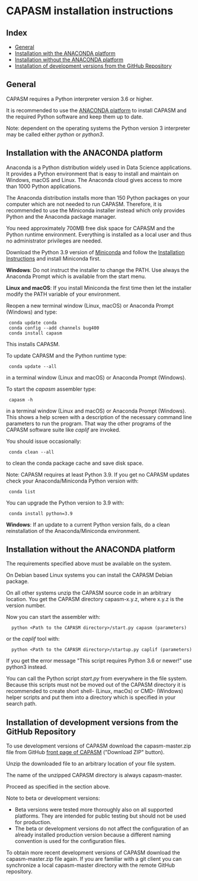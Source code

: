 ﻿CAPASM installation instructions
=================================

Index
-----

* [General](#general)
* [Installation with the ANACONDA platform](#installation-with-the-anaconda-platform)
* [Installation without the ANACONDA platform](#installation-without-the-anaconda-platform)
* [Installation of development versions from the GitHub Repository](#installation-of-development-versions-from-the-GitHub-Repository)

General
-------

CAPASM requires a Python interpreter version 3.6 or higher. 

It is recommended to use the [ANACONDA platform](https://www.continuum.io) 
to install CAPASM and the required Python software and keep them up to date.

Note: dependent on the operating systems the Python version 3 interpreter may be called either *python* or *python3*.


Installation with the ANACONDA platform
---------------------------------------

Anaconda is a Python distribution widely used in Data Science applications.
It provides a Python environment that is easy to install and maintain
on Windows, macOS and Linux. The Anaconda cloud gives access to more than
1000 Python applications.

The Anaconda distribution installs more than 150 Python packages on your
computer which are not needed to run CAPASM. Therefore, it is recommended
to use the Miniconda installer instead which only provides Python and the
Anaconda package manager.

You need approximately 700MB free disk space for CAPASM and the Python 
runtime environment. Everything is installed as a local user and thus no 
administrator privileges are needed. 


Download the Python 3.9 version of [Miniconda](https://docs.conda.io/en/latest/miniconda.html) and follow the [Installation Instructions](https://conda.io/projects/conda/en/latest/user-guide/install/index.html) and install Miniconda first.


**Windows**: Do not instruct the installer to change the PATH. 
Use always the Anaconda Prompt which is available from the start menu.

**Linux and macOS**: If you install Miniconda the first time
then let the installer modify the PATH variable of your environment.

Reopen a new terminal window (Linux, macOS) or Anaconda Prompt (Windows) 
and type:

     conda update conda
     conda config --add channels bug400
     conda install capasm

This installs CAPASM. 

To update CAPASM and the Python runtime type:

     conda update --all

in a terminal window (Linux and macOS) or Anaconda Prompt (Windows).

To start the *capasm* assembler type:

     capasm -h

in a terminal window (Linux and macOS) or Anaconda Prompt (Windows). This
shows a help screen with a description of the necessary command line parameters
to run the program. That way the other programs of the CAPASM software suite like *caplif* are invoked.

You should issue occasionally:

     conda clean --all

to clean the conda package cache and save disk space.

Note: CAPASM requires at least Python 3.9. If you get no CAPASM updates check your Anaconda/Miniconda Python version with:

     conda list

You can upgrade the Python version to 3.9 with:

     conda install python=3.9

**Windows**:
If an update to a current Python version fails, do a clean reinstallation of the
Anaconda/Miniconda environment.


Installation without the ANACONDA platform
------------------------------------------

The requirements specified above must be available on the system.

On Debian based Linux systems you can install the CAPASM Debian package.

On all other systems unzip the CAPASM source code in an arbitrary
location. You get the CAPASM directory capasm-x.y.z, where x.y.z is
the version number.

Now you can start the assembler with:

      python <Path to the CAPASM directory>/start.py capasm (parameters)

or the *caplif* tool with:

      python <Path to the CAPASM directory>/startup.py caplif (parameters)

If you get the error message "This script requires Python 3.6 or newer!" use python3 instead.

You can call the Python script *start.py* from everywhere in the file system. Because this scripts must not be moved out of the CAPASM directory it is recommended to create short shell- (Linux, macOs) or CMD- (Windows) helper scripts and put them into a directory which is specified in your search path.


Installation of development versions from the GitHub Repository
---------------------------------------------------------------

To use development versions of CAPASM download the capasm-master.zip file from GitHub [front page of CAPASM](https://github.com/bug400/capasm) ("Download ZIP" button). 

Unzip the downloaded file to an arbitrary location of your file system.

The name of the unzipped CAPASM directory is always capasm-master.

Proceed as specified in the section above.

Note to beta or development versions:
* Beta versions were tested more thoroughly also on all supported platforms. They are intended for public testing but should not be used for production.
* The beta or development versions do not affect the configuration of an already installed production version because a different naming convention is used for the configuration files.

To obtain more recent development versions of CAPASM download the capasm-master.zip file again. If you are familiar with a git client you can synchronize a local capasm-master directory with the remote GitHub repository.
